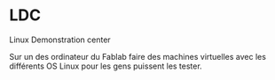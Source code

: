 # LDC
Linux Demonstration center 


Sur un des ordinateur du Fablab faire des machines virtuelles avec les différents OS Linux pour les gens puissent les tester. 




